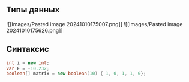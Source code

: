 ## Типы данных
![[Images/Pasted image 20241010175007.png]]
![[Images/Pasted image 20241010175626.png]]
## Синтаксис
```java
int i = new int;
var F = -10.232;
boolean[] matrix = new boolean(10) { 1, 0, 1, 1, 0};

```